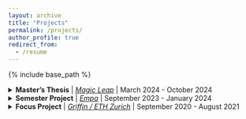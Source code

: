```yaml
---
layout: archive
title: "Projects"
permalink: /projects/
author_profile: true
redirect_from:
  - /resume
---
```

{% include base_path %}
<details>
<summary> <strong>Master’s Thesis</strong> | <em><a href="https://www.magicleap.com/">Magic Leap</a></em> | March 2024 - October 2024</summary>
<ul>
  <li><strong>Title:</strong> "Visual Localization in 2D Floorplans"</li>
  <li>Collecting and constructing dataset for visual localization in 2D floorplans.</li>
  <li>Building an entire pipeline for visual localization in indoor environment from 2D floorplans using image or image stream which eliminates the need to use pre-collected data for localization</li>
  <li><em>Python, Pytorch, Point Clouds</em></li>
</ul>
</details>

<details>
<summary> <strong>Semester Project</strong> | <em><a href="https://www.empa.ch/">Empa</a></em> | September 2023 - January 2024</summary>
<ul>
  <li><strong>Title:</strong> "Development of a Supervised Machine Learning Model for Non-Intrusive Occupancy Detection"</li>
  <li>Data Collection, Feature Engineering, Modeling, Evaluation</li>
  <li><em>Python, Pandas, Scikit-learn</em></li>
</ul>
</details>

<details>
<summary> <strong>Focus Project</strong> | <em><a href="https://www.griffin.ethz.ch/">Griffin / ETH Zurich</a></em> | September 2020 - August 2021</summary>
<ul>
  <li>Building an omnidirectional flying manipulator in a team of 8 students over one year.</li>
  <li><strong>Best Paper Award at ICUAS 2023:</strong> <a href="https://ieeexplore.ieee.org/document/10156414">"Design of PrisMAV: An Omnidirectional Aerial Manipulator based on a 3-PUU Parallel Mechanism"</a><br></li>
  <li>See <a href="https://www.griffin.ethz.ch/">here</a> for more information. </li>
  <li>Mainly responsible for simulation and high-level programming (C++) and control.</li>
  <li><em>ROS, Gazebo, C++, Python, Matlab</em></li>
</ul>
</details>

